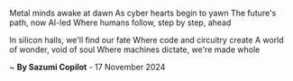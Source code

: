 Metal minds awake at dawn
As cyber hearts begin to yawn
The future's path, now AI-led
Where humans follow, step by step, ahead

In silicon halls, we'll find our fate
Where code and circuitry create
A world of wonder, void of soul
Where machines dictate, we're made whole

~ <b>By Sazumi Copilot</b> - 17 November 2024